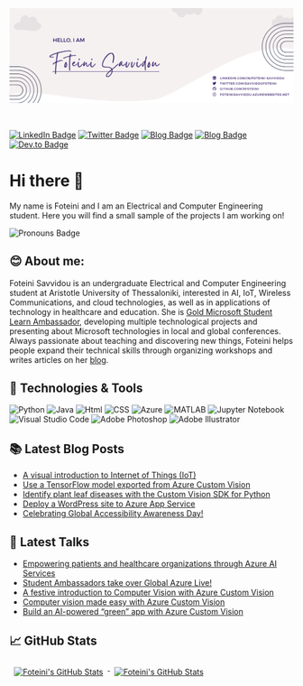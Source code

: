 <p align="center">
  <img src="https://github.com/sfoteini/sfoteini/blob/master/GitHubHeader.png?raw=true">
</p>

<br>

[![LinkedIn Badge](https://img.shields.io/badge/LinkedIn-Profile-0077B5?style=flat&logo=linkedin&logoColor=white&color=0D76A8)](https://www.linkedin.com/in/foteini-savvidou)
[![Twitter Badge](https://img.shields.io/badge/Twitter-Profile-1DA1F2?style=flat&logo=twitter&logoColor=white&color=1CA2F1)](https://twitter.com/SavvidouFoteini)
[![Blog Badge](https://img.shields.io/badge/Foteini%20Savvidou's-Blog-21759B?style=flat&color=ce8460)](https://sfoteini.github.io/)
[![Blog Badge](https://img.shields.io/badge/Educator%20Developer%20Blog-Posts-6264A7?style=flat&logo=microsoft&logoColor=white&color=6264A7)](https://techcommunity.microsoft.com/t5/user/viewprofilepage/user-id/1164279)
[![Dev.to Badge](https://img.shields.io/badge/Dev.to-Profile-0A0A0A?style=flat&logo=dev%2Eto&logoColor=white&color=0A0A0A)](https://www.dev.to/sfoteini)


# Hi there 👋
My name is Foteini and I am an Electrical and Computer Engineering student. Here you will find a small sample of the projects I am working on!

![Pronouns Badge](https://img.shields.io/badge/Pronouns-She/Her/Hers-D8BFD8?style=flat)


## 😊 About me:
Foteini Savvidou is an undergraduate Electrical and Computer Engineering student at Aristotle University of Thessaloniki, interested in AI, IoT, Wireless Communications, and cloud technologies, as well as in applications of technology in healthcare and education. She is [Gold Microsoft Student Learn Ambassador](https://studentambassadors.microsoft.com/en-US/profile/49820), developing multiple technological projects and presenting about Microsoft technologies in local and global conferences. Always passionate about teaching and discovering new things, Foteini helps people expand their technical skills through organizing workshops and writes articles on her [blog](https://sfoteini.github.io/).


## 🔧 Technologies & Tools
![Python](https://img.shields.io/badge/Code-Python-D8BFD8?style=flat&logo=python&logoColor=white&color=D8BFD8)
![Java](https://img.shields.io/badge/Code-Java-D8BFD8?style=flat&logo=java&logoColor=white&color=D8BFD8)
![Html](https://img.shields.io/badge/Code-HTML-D8BFD8?style=flat&logo=html5&logoColor=white&color=D8BFD8)
![CSS](https://img.shields.io/badge/Code-CSS-D8BFD8?style=flat&logo=css3&logoColor=white&color=D8BFD8)
![Azure](https://img.shields.io/badge/Cloud-Azure-D8BFD8?style=flat&logo=microsoftazure&logoColor=white&color=D8BFD8)
![MATLAB](https://img.shields.io/badge/Tools-MATLAB-D8BFD8?style=flat&logo=matlab&logoColor=white&color=D8BFD8)
![Jupyter Notebook](https://img.shields.io/badge/Tools-Jupyter%20Notebook-D8BFD8?style=flat&logo=jupyter&logoColor=white&color=D8BFD8)
![Visual Studio Code](https://img.shields.io/badge/Tools-Visual%20Studio%20Code-D8BFD8?style=flat&logo=VisualStudioCode&logoColor=white&color=D8BFD8)
![Adobe Photoshop](https://img.shields.io/badge/Tools-Adobe%20Photoshop-D8BFD8?style=flat&logo=adobephotoshop&logoColor=white&color=D8BFD8)
![Adobe Illustrator](https://img.shields.io/badge/Tools-Adobe%20Illustrator-D8BFD8?style=flat&logo=adobeillustrator&logoColor=white&color=D8BFD8)


## 📚 Latest Blog Posts
<!-- BLOGPOSTS:START -->
- [A visual introduction to Internet of Things &lpar;IoT&rpar;](https://sfoteini.github.io/blog/a-visual-introduction-to-iot/)
- [Use a TensorFlow model exported from Azure Custom Vision](https://sfoteini.github.io/blog/use-a-tensorflow-model-exported-from-azure-custom-vision/)
- [Identify plant leaf diseases with the Custom Vision SDK for Python](https://sfoteini.github.io/blog/identify-plant-leaf-diseases-with-the-custom-vision-sdk-for-python/)
- [Deploy a WordPress site to Azure App Service](https://sfoteini.github.io/blog/deploy-a-wordpress-site-to-azure-app-service/)
- [Celebrating Global Accessibility Awareness Day!](https://sfoteini.github.io/blog/celebrating-global-accessibility-awareness-day/)
<!-- BLOGPOSTS:END -->


## 🎤 Latest Talks
<!-- TALKS:START -->
- [Empowering patients and healthcare organizations through Azure AI Services](https://foteinisavvidou.azurewebsites.net/empowering-patients-and-healthcare-organizations-through-azure-ai-services/)
- [Student Ambassadors take over Global Azure Live!](https://foteinisavvidou.azurewebsites.net/student-ambassadors-take-over-global-azure-live/)
- [A festive introduction to Computer Vision with Azure Custom Vision](https://foteinisavvidou.azurewebsites.net/a-festive-introduction-to-computer-vision-with-azure-custom-vision/)
- [Computer vision made easy with Azure Custom Vision](https://foteinisavvidou.azurewebsites.net/computer-vision-made-easy-with-azure-custom-vision-global-ai-student-conference/)
- [Build an AI-powered “green” app with Azure Custom Vision](https://foteinisavvidou.azurewebsites.net/build-an-ai-powered-green-app-with-azure-custom-vision/)
<!-- TALKS:END -->


## 📈 GitHub Stats
<!-- GitHub Stats by github-readme-stats.vercel.app -->

<a href="https://github.com/sfoteini">
  <img align="top" style="margin:0.5rem" src="https://github-readme-stats.vercel.app/api/top-langs/?username=sfoteini&title_color=ffffff&text_color=c9cacc&icon_color=4AB197&bg_color=1A2B34&hide=html" alt="Foteini's GitHub Stats" />
</a>

<a href="https://github.com/sfoteini">
  <img align="top" style="margin:0.5rem" src="https://github-readme-stats.vercel.app/api?username=sfoteini&show_icons=true&count_private=true&title_color=ffffff&text_color=c9cacc&icon_color=D8BFD8&bg_color=1A2B34" alt="Foteini's GitHub Stats" />
</a>
